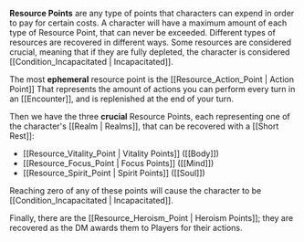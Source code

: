 **Resource Points** are any type of points that characters can expend in order to pay for certain costs. A character will have a maximum amount of each type of Resource Point, that can never be exceeded. Different types of resources are recovered in different ways. Some resources are considered crucial, meaning that if they are fully depleted, the character is considered [[Condition_Incapacitated | Incapacitated]].

The most **ephemeral** resource point is the [[Resource_Action_Point | Action Point]] That represents the amount of actions you can perform every turn in an [[Encounter]], and is replenished at the end of your turn.

Then we have the three **crucial** Resource Points, each representing one of the character's [[Realm | Realms]], that can be recovered with a [[Short Rest]]:

* [[Resource_Vitality_Point | Vitality Points]] ([[Body]])
* [[Resource_Focus_Point | Focus Points]] ([[Mind]])
* [[Resource_Spirit_Point | Spirit Points]] ([[Soul]])

Reaching zero of any of these points will cause the character to be [[Condition_Incapacitated | Incapacitated]].

Finally, there are the [[Resource_Heroism_Point | Heroism Points]]; they are recovered as the DM awards them to Players for their actions.

